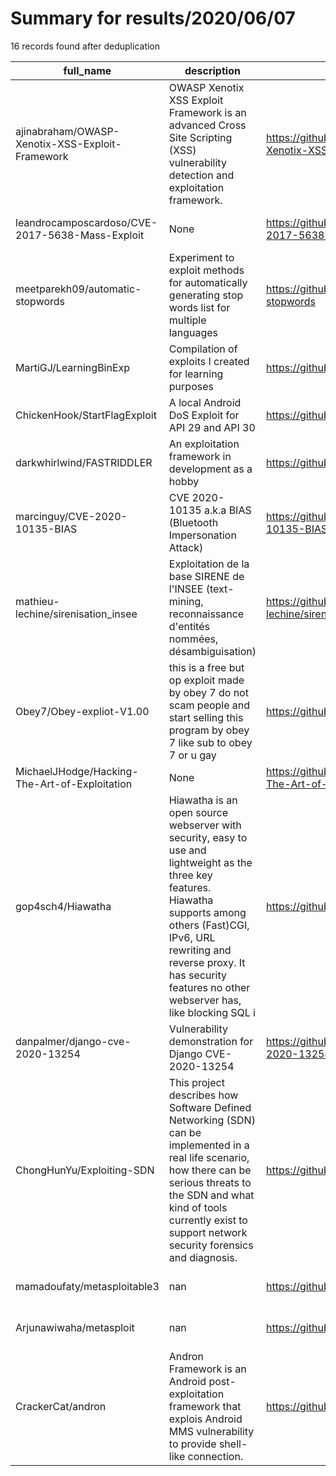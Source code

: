 
# Summary for results/2020/06/07
    
16 records found after deduplication

| full_name | description | html_url | matched_list | matched_count | pushed_at | size | stargazers_count | language | forks_count | vul_ids |
|-------------------------------------------------|------------------------------------------------------------------------------------------------------------------------------------------------------------------------------------------------------------------------------------------------------------------|--------------------------------------------------------------------|----------------------------------|-----------------|---------------------------|--------|--------------------|------------|---------------|--------------------|
| ajinabraham/OWASP-Xenotix-XSS-Exploit-Framework | OWASP Xenotix XSS Exploit Framework is an advanced Cross Site Scripting (XSS) vulnerability detection and exploitation framework. | https://github.com/ajinabraham/OWASP-Xenotix-XSS-Exploit-Framework | ['exploit'] | 1 | 2020-06-07 23:53:18+00:00 | 196525 | 438 | Python | 176 | [] |
| leandrocamposcardoso/CVE-2017-5638-Mass-Exploit | None | https://github.com/leandrocamposcardoso/CVE-2017-5638-Mass-Exploit | ['cve-2', 'exploit'] | 2 | 2020-06-07 07:06:32+00:00 | 11 | 0 | Python | 1 | ['CVE-2017-5638'] |
| meetparekh09/automatic-stopwords | Experiment to exploit methods for automatically generating stop words list for multiple languages | https://github.com/meetparekh09/automatic-stopwords | ['exploit'] | 1 | 2020-06-07 21:16:45+00:00 | 2 | 0 | Python | 0 | [] |
| MartiGJ/LearningBinExp | Compilation of exploits I created for learning purposes | https://github.com/MartiGJ/LearningBinExp | ['exploit'] | 1 | 2020-06-07 15:16:25+00:00 | 220 | 0 | Python | 0 | [] |
| ChickenHook/StartFlagExploit | A local Android DoS Exploit for API 29 and API 30 | https://github.com/ChickenHook/StartFlagExploit | ['exploit'] | 1 | 2020-06-07 22:06:53+00:00 | 292 | 47 | Kotlin | 8 | [] |
| darkwhirlwind/FASTRIDDLER | An exploitation framework in development as a hobby | https://github.com/darkwhirlwind/FASTRIDDLER | ['exploit'] | 1 | 2020-06-07 20:39:13+00:00 | 29 | 0 | Python | 0 | [] |
| marcinguy/CVE-2020-10135-BIAS | CVE 2020-10135 a.k.a BIAS (Bluetooth Impersonation Attack) | https://github.com/marcinguy/CVE-2020-10135-BIAS | ['cve-2'] | 1 | 2020-06-07 08:59:47+00:00 | 102 | 21 | | 5 | ['CVE-2020-10135'] |
| mathieu-lechine/sirenisation_insee | Exploitation de la base SIRENE de l'INSEE (text-mining, reconnaissance d'entités nommées, désambiguisation) | https://github.com/mathieu-lechine/sirenisation_insee | ['exploit'] | 1 | 2020-06-07 07:54:10+00:00 | 7276 | 1 | Python | 1 | [] |
| Obey7/Obey-expliot-V1.00 | this is a free but op exploit made by obey 7 do not scam people and start selling this program by obey 7 like sub to obey 7 or u gay | https://github.com/Obey7/Obey-expliot-V1.00 | ['exploit'] | 1 | 2020-06-07 11:12:01+00:00 | 7231 | 0 | | 0 | [] |
| MichaelJHodge/Hacking-The-Art-of-Exploitation | None | https://github.com/MichaelJHodge/Hacking-The-Art-of-Exploitation | ['exploit'] | 1 | 2020-06-07 14:29:28+00:00 | 11 | 0 | C | 0 | [] |
| gop4sch4/Hiawatha | Hiawatha is an open source webserver with security, easy to use and lightweight as the three key features. Hiawatha supports among others (Fast)CGI, IPv6, URL rewriting and reverse proxy. It has security features no other webserver has, like blocking SQL i | https://github.com/gop4sch4/Hiawatha | ['exploit'] | 1 | 2020-06-07 15:59:21+00:00 | 1696 | 3 | Shell | 0 | [] |
| danpalmer/django-cve-2020-13254 | Vulnerability demonstration for Django CVE-2020-13254 | https://github.com/danpalmer/django-cve-2020-13254 | ['cve-2'] | 1 | 2020-06-07 18:07:46+00:00 | 9 | 1 | | 0 | ['CVE-2020-13254'] |
| ChongHunYu/Exploiting-SDN | This project describes how Software Defined Networking (SDN) can be implemented in a real life scenario, how there can be serious threats to the SDN and what kind of tools currently exist to support network security forensics and diagnosis. | https://github.com/ChongHunYu/Exploiting-SDN | ['exploit'] | 1 | 2020-06-07 17:32:59+00:00 | 3755 | 0 | | 0 | [] |
| mamadoufaty/metasploitable3 | nan | https://github.com/mamadoufaty/metasploitable3 | ['metasploit module OR payload'] | 1 | 2020-06-07 17:43:28+00:00 | 0 | 0 | | 0 | [] |
| Arjunawiwaha/metasploit | nan | https://github.com/Arjunawiwaha/metasploit | ['metasploit module OR payload'] | 1 | 2020-06-07 22:10:22+00:00 | 1 | 0 | Shell | 0 | [] |
| CrackerCat/andron | Andron Framework is an Android post-exploitation framework that explois Android MMS vulnerability to provide shell-like connection. | https://github.com/CrackerCat/andron | ['exploit'] | 1 | 2020-06-07 13:40:37+00:00 | 75 | 0 | | 0 | [] |
